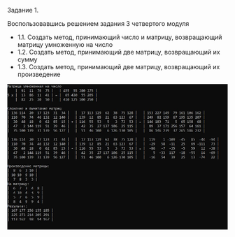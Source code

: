 Задание 1.

Воспользовавшись решением задания 3 четвертого модуля
- 1.1. Создать метод, принимающий число и матрицу, возвращающий матрицу умноженную на число
- 1.2. Создать метод, принимающий две матрицу, возвращающий их сумму
- 1.3. Создать метод, принимающий две матрицу, возвращающий их произведение


![Image alt](https://github.com/sergey-crusher/Skillbox_CSharp/blob/master/5.%20SeparatingLogic-UsingMethods/1/result.JPG) 
